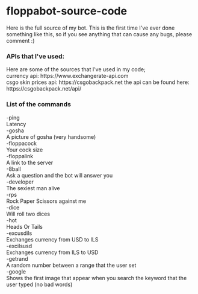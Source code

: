 # floppabot-source-code
Here is the full source of my bot.
This is the first time I've ever done something like this, so if you see anything that can cause any bugs, please comment :) <br>

<h3>APIs that I've used:</h3>
Here are some of the sources that I've used in my code; <br>
currency api: https://www.exchangerate-api.com <br>
csgo skin prices api: https://csgobackpack.net the api can be found here: https://csgobackpack.net/api/ <br>

<h3>List of the commands</h3>
-ping <br>
Latency <br>
-gosha <br>
A picture of gosha (very handsome) <br>
-floppacock <br>
Your cock size <br>
-floppalink <br>
A link to the server <br>
-8ball <br>
Ask a question and the bot will answer you <br>
-developer <br>
The sexiest man alive <br>
-rps <br>
Rock Paper Scissors against me <br>
-dice <br>
Will roll two dices <br>
-hot <br>
Heads Or Tails <br>
-excusdils <br>
Exchanges currency from USD to ILS <br>
-excilsusd <br>
Exchanges currency from ILS to USD <br>
-getrand <br>
A random number between a range that the user set <br>
-google <br>
Shows the first image that appear when you search the keyword that the user typed (no bad words) <br>
